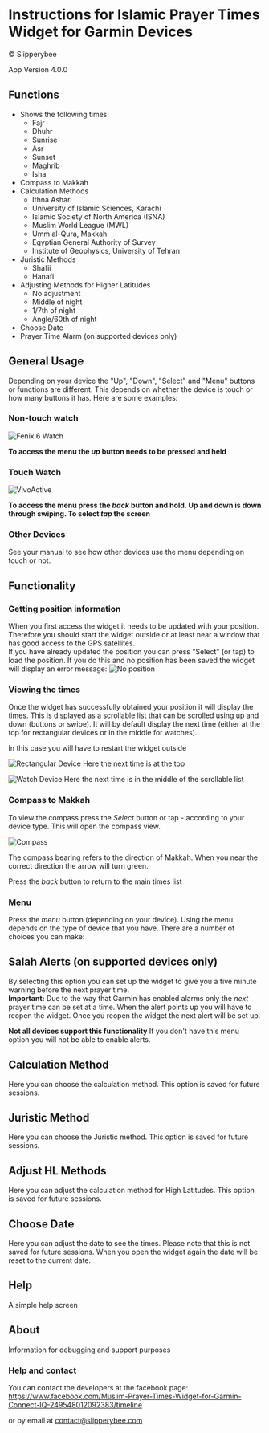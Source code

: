 # Instructions for Islamic Prayer Times Widget for Garmin Devices

© Slipperybee

App Version 4.0.0

## Functions
- Shows the following times:
	- Fajr
	- Dhuhr
	- Sunrise
	- Asr
	- Sunset
	- Maghrib
	- Isha
- Compass to Makkah
- Calculation Methods
	- Ithna Ashari
	- University of Islamic Sciences, Karachi
	- Islamic Society of North America (ISNA)
	- Muslim World League (MWL)
	- Umm al-Qura, Makkah
	- Egyptian General Authority of Survey
	- Institute of Geophysics, University of Tehran
- Juristic Methods
	- Shafii
	- Hanafi
- Adjusting Methods for Higher Latitudes
	- No adjustment
	- Middle of night
	- 1/7th of night
	- Angle/60th of night
- Choose Date
- Prayer Time Alarm (on supported devices only)

## General Usage
Depending on your device the "Up", "Down", "Select" and "Menu" buttons or functions are different.  This depends on whether the device is touch or how many buttons it has.  Here are some examples:

### Non-touch watch
![Fenix 6 Watch](images/fenix6buttons.png)

__To access the menu the *up* button needs to be pressed and held__

### Touch Watch
![VivoActive](images/vivonobuttons.png)

__To access the menu press the *back* button and hold.  Up and down is down through swiping.  To select *tap* the screen__

### Other Devices
See your manual to see how other devices use the menu depending on touch or not.

## Functionality
### Getting position information
When you first access the widget it needs to be updated with your position.  Therefore you should start the widget outside or at least near a window that has good access to the GPS satellites.  
If you have already updated the position you can press "Select" (or tap) to load the position.  If you do this and no position has been saved the widget will display an error message:
![No position](images/no_position.png)

### Viewing the times
Once the widget has successfully obtained your position it will display the times.  This is displayed as a scrollable list that can be scrolled using up and down (buttons or swipe).  It will by default display the next time (either at the top for rectangular devices or in the middle for watches).

In this case you will have to restart the widget outside

![Rectangular Device](images/edge_times.png)
Here the next time is at the top

![Watch Device](images/fenix6_times.png)
Here the next time is in the middle of the scrollable list

### Compass to Makkah
To view the compass press the *Select* button or tap - according to your device type.  This will open the compass view.

![Compass](images/compass.png) 

The compass bearing refers to the direction of Makkah.  When you near the correct direction the arrow will turn green.

Press the *back* button to return to the main times list

### Menu
Press the *menu* button (depending on your device).  Using the menu depends on the type of device that you have.  There are a number of choices you can make:

## Salah Alerts (on supported devices only)
By selecting this option you can set up the widget to give you a five minute warning before the next prayer time.  
__Important:__ Due to the way that Garmin has enabled alarms only the _next_ prayer time can be set at a time.  When the alert points up you will have to reopen the widget.  Once you reopen the widget the next alert will be set up. 

__Not all devices support this functionality__  If you don't have this menu option you will not be able to enable alerts.

## Calculation Method
Here you can choose the calculation method.  This option is saved for future sessions.

## Juristic Method
Here you can choose the Juristic method.  This option is saved for future sessions.

## Adjust HL Methods
Here you can adjust the calculation method for High Latitudes. This option is saved for future sessions.

## Choose Date
Here you can adjust the date to see the times.  Please note that this is not saved for future sessions.  When you open the widget again the date will be reset to the current date.

## Help
A simple help screen

## About
Information for debugging and support purposes

### Help and contact
You can contact the developers at the facebook page:
<https://www.facebook.com/Muslim-Prayer-Times-Widget-for-Garmin-Connect-IQ-249548012092383/timeline>

or by email at <contact@slipperybee.com>